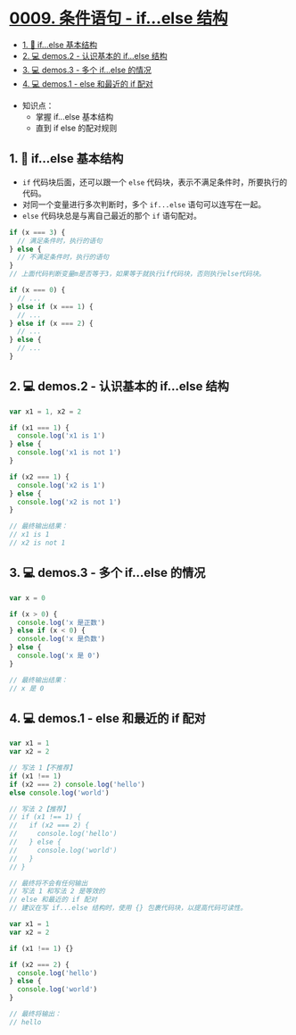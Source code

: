 # [0009. 条件语句 - if...else 结构](https://github.com/Tdahuyou/javascript/tree/main/0009.%20%E6%9D%A1%E4%BB%B6%E8%AF%AD%E5%8F%A5%20-%20if...else%20%E7%BB%93%E6%9E%84)

<!-- region:toc -->
- [1. 📒 if...else 基本结构](#1--ifelse-基本结构)
- [2. 💻 demos.2 - 认识基本的 if...else 结构](#2--demos2---认识基本的-ifelse-结构)
- [3. 💻 demos.3 - 多个 if...else 的情况](#3--demos3---多个-ifelse-的情况)
- [4. 💻 demos.1 - else 和最近的 if 配对](#4--demos1---else-和最近的-if-配对)
<!-- endregion:toc -->
- 知识点：
  - 掌握 if...else 基本结构
  - 直到 if else 的配对规则

## 1. 📒 if...else 基本结构

- `if` 代码块后面，还可以跟一个 `else` 代码块，表示不满足条件时，所要执行的代码。
- 对同一个变量进行多次判断时，多个 `if...else` 语句可以连写在一起。
- `else` 代码块总是与离自己最近的那个 `if` 语句配对。

```javascript
if (x === 3) {
  // 满足条件时，执行的语句
} else {
  // 不满足条件时，执行的语句
}
// 上面代码判断变量m是否等于3，如果等于就执行if代码块，否则执行else代码块。

if (x === 0) {
  // ...
} else if (x === 1) {
  // ...
} else if (x === 2) {
  // ...
} else {
  // ...
}
```

## 2. 💻 demos.2 - 认识基本的 if...else 结构

```javascript
var x1 = 1, x2 = 2

if (x1 === 1) {
  console.log('x1 is 1')
} else {
  console.log('x1 is not 1')
}

if (x2 === 1) {
  console.log('x2 is 1')
} else {
  console.log('x2 is not 1')
}

// 最终输出结果：
// x1 is 1
// x2 is not 1
```

## 3. 💻 demos.3 - 多个 if...else 的情况

```javascript
var x = 0

if (x > 0) {
  console.log('x 是正数')
} else if (x < 0) {
  console.log('x 是负数')
} else {
  console.log('x 是 0')
}

// 最终输出结果：
// x 是 0
```

## 4. 💻 demos.1 - else 和最近的 if 配对

```javascript
var x1 = 1
var x2 = 2

// 写法 1【不推荐】
if (x1 !== 1)
if (x2 === 2) console.log('hello')
else console.log('world')

// 写法 2【推荐】
// if (x1 !== 1) {
//   if (x2 === 2) {
//     console.log('hello')
//   } else {
//     console.log('world')
//   }
// }

// 最终将不会有任何输出
// 写法 1 和写法 2 是等效的
// else 和最近的 if 配对
// 建议在写 if...else 结构时，使用 {} 包裹代码块，以提高代码可读性。
```

```javascript
var x1 = 1
var x2 = 2

if (x1 !== 1) {}

if (x2 === 2) {
  console.log('hello')
} else {
  console.log('world')
}

// 最终将输出：
// hello
```